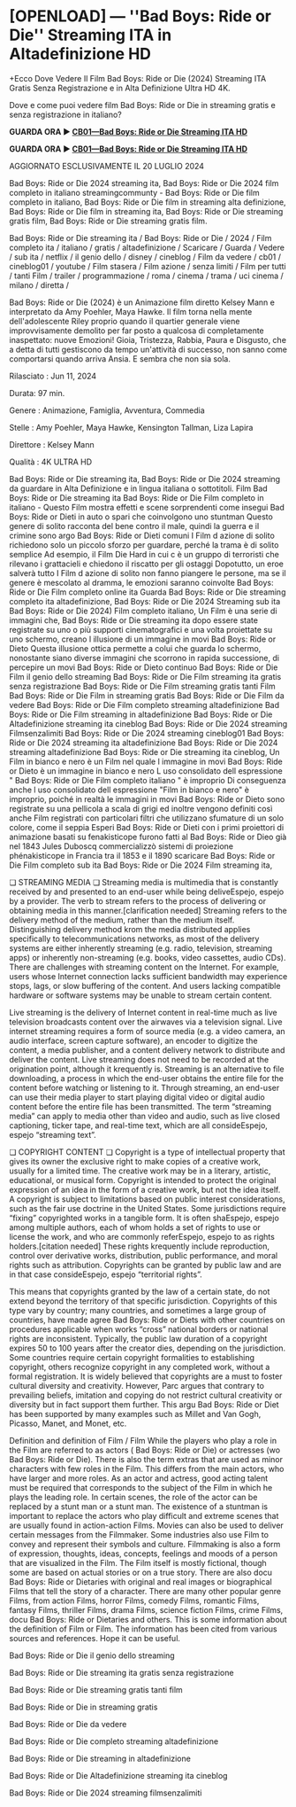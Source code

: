 # [OPENLOAD] — ''Bad Boys: Ride or Die'' Streaming ITA in Altadefinizione HD

+Ecco Dove Vedere Il Film Bad Boys: Ride or Die (2024) Streaming ITA Gratis Senza Registrazione e in Alta Definizione Ultra HD 4K.

Dove e come puoi vedere film Bad Boys: Ride or Die in streaming gratis e senza registrazione in italiano?

**GUARDA ORA ▶️ [CB01—Bad Boys: Ride or Die Streaming ITA HD](https://is.gd/j7bWTX)**

**GUARDA ORA ▶️ [CB01—Bad Boys: Ride or Die Streaming ITA HD](https://is.gd/j7bWTX)**

AGGIORNATO ESCLUSIVAMENTE IL 20 LUGLIO 2024

Bad Boys: Ride or Die 2024 streaming ita, Bad Boys: Ride or Die 2024 film completo in italiano streamingcommunty - Bad Boys: Ride or Die film completo in italiano, Bad Boys: Ride or Die film in streaming alta definizione, Bad Boys: Ride or Die film in streaming ita, Bad Boys: Ride or Die streaming gratis film, Bad Boys: Ride or Die streaming gratis film.

Bad Boys: Ride or Die streaming ita / Bad Boys: Ride or Die / 2024 / Film completo ita / italiano / gratis / altadefinizione / Scaricare / Guarda / Vedere / sub ita / netflix / il genio dello / disney / cineblog / Film da vedere / cb01 / cineblog01 / youtube / Film stasera / Film azione / senza limiti / Film per tutti / tanti Film / trailer / programmazione / roma / cinema / trama / uci cinema / milano / diretta /

Bad Boys: Ride or Die (2024) è un Animazione film diretto Kelsey Mann e interpretato da Amy Poehler, Maya Hawke. Il film torna nella mente dell'adolescente Riley proprio quando il quartier generale viene improvvisamente demolito per far posto a qualcosa di completamente inaspettato: nuove Emozioni! Gioia, Tristezza, Rabbia, Paura e Disgusto, che a detta di tutti gestiscono da tempo un'attività di successo, non sanno come comportarsi quando arriva Ansia. E sembra che non sia sola.

Rilasciato : Jun 11, 2024

Durata: 97 min.

Genere : Animazione, Famiglia, Avventura, Commedia

Stelle : Amy Poehler, Maya Hawke, Kensington Tallman, Liza Lapira

Direttore : Kelsey Mann

Qualità : 4K ULTRA HD

Bad Boys: Ride or Die streaming ita, Bad Boys: Ride or Die 2024 streaming da guardare in Alta Definizione e in lingua italiana o sottotitoli. Film Bad Boys: Ride or Die streaming ita Bad Boys: Ride or Die Film completo in italiano - Questo Film mostra effetti e scene sorprendenti come insegui Bad Boys: Ride or Dieti in auto o spari che coinvolgono uno stuntman Questo genere di solito racconta del bene contro il male, quindi la guerra e il crimine sono argo Bad Boys: Ride or Dieti comuni I Film d azione di solito richiedono solo un piccolo sforzo per guardare, perché la trama è di solito semplice Ad esempio, il Film Die Hard in cui c è un gruppo di terroristi che rilevano i grattacieli e chiedono il riscatto per gli ostaggi Dopotutto, un eroe salverà tutto I Film d azione di solito non fanno piangere le persone, ma se il genere è mescolato al dramma, le emozioni saranno coinvolte Bad Boys: Ride or Die Film completo online ita Guarda Bad Boys: Ride or Die streaming completo ita altadefinizione, Bad Boys: Ride or Die 2024 Streaming sub ita Bad Boys: Ride or Die 2024) Film completo italiano, Un Film è una serie di immagini che, Bad Boys: Ride or Die streaming ita dopo essere state registrate su uno o più supporti cinematografici e una volta proiettate su uno schermo, creano l illusione di un immagine in movi Bad Boys: Ride or Dieto Questa illusione ottica permette a colui che guarda lo schermo, nonostante siano diverse immagini che scorrono in rapida successione, di percepire un movi Bad Boys: Ride or Dieto continuo Bad Boys: Ride or Die Film il genio dello streaming Bad Boys: Ride or Die Film streaming ita gratis senza registrazione Bad Boys: Ride or Die Film streaming gratis tanti Film Bad Boys: Ride or Die Film in streaming gratis Bad Boys: Ride or Die Film da vedere Bad Boys: Ride or Die Film completo streaming altadefinizione Bad Boys: Ride or Die Film streaming in altadefinizione Bad Boys: Ride or Die Altadefinizione streaming ita cineblog Bad Boys: Ride or Die 2024 streaming Filmsenzalimiti Bad Boys: Ride or Die 2024 streaming cineblog01 Bad Boys: Ride or Die 2024 streaming ita altadefinizione Bad Boys: Ride or Die 2024 streaming altadefinizione Bad Boys: Ride or Die streaming ita cineblog, Un Film in bianco e nero è un Film nel quale l immagine in movi Bad Boys: Ride or Dieto è un immagine in bianco e nero L uso consolidato dell espressione " Bad Boys: Ride or Die Film completo italiano " è improprio Di conseguenza anche l uso consolidato dell espressione "Film in bianco e nero" è improprio, poiché in realtà le immagini in movi Bad Boys: Ride or Dieto sono registrate su una pellicola a scala di grigi ed inoltre vengono definiti così anche Film registrati con particolari filtri che utilizzano sfumature di un solo colore, come il seppia Esperi Bad Boys: Ride or Dieti con i primi proiettori di animazione basati su fenakisticope furono fatti al Bad Boys: Ride or Dieo già nel 1843 Jules Duboscq commercializzò sistemi di proiezione phénakisticope in Francia tra il 1853 e il 1890 scaricare Bad Boys: Ride or Die Film completo sub ita Bad Boys: Ride or Die 2024 Film streaming ita,

❏ STREAMING MEDIA ❏ Streaming media is multimedia that is constantly received by and presented to an end-user while being deliveEspejo, espejo by a provider. The verb to stream refers to the process of delivering or obtaining media in this manner.[clarification needed] Streaming refers to the delivery method of the medium, rather than the medium itself. Distinguishing delivery method krom the media distributed applies specifically to telecommunications networks, as most of the delivery systems are either inherently streaming (e.g. radio, television, streaming apps) or inherently non-streaming (e.g. books, video cassettes, audio CDs). There are challenges with streaming content on the Internet. For example, users whose Internet connection lacks sufficient bandwidth may experience stops, lags, or slow buffering of the content. And users lacking compatible hardware or software systems may be unable to stream certain content.

Live streaming is the delivery of Internet content in real-time much as live television broadcasts content over the airwaves via a television signal. Live internet streaming requires a form of source media (e.g. a video camera, an audio interface, screen capture software), an encoder to digitize the content, a media publisher, and a content delivery network to distribute and deliver the content. Live streaming does not need to be recorded at the origination point, although it krequently is. Streaming is an alternative to file downloading, a process in which the end-user obtains the entire file for the content before watching or listening to it. Through streaming, an end-user can use their media player to start playing digital video or digital audio content before the entire file has been transmitted. The term “streaming media” can apply to media other than video and audio, such as live closed captioning, ticker tape, and real-time text, which are all consideEspejo, espejo “streaming text”.

❏ COPYRIGHT CONTENT ❏ Copyright is a type of intellectual property that gives its owner the exclusive right to make copies of a creative work, usually for a limited time. The creative work may be in a literary, artistic, educational, or musical form. Copyright is intended to protect the original expression of an idea in the form of a creative work, but not the idea itself. A copyright is subject to limitations based on public interest considerations, such as the fair use doctrine in the United States. Some jurisdictions require “fixing” copyrighted works in a tangible form. It is often shaEspejo, espejo among multiple authors, each of whom holds a set of rights to use or license the work, and who are commonly referEspejo, espejo to as rights holders.[citation needed] These rights krequently include reproduction, control over derivative works, distribution, public performance, and moral rights such as attribution. Copyrights can be granted by public law and are in that case consideEspejo, espejo “territorial rights”.

This means that copyrights granted by the law of a certain state, do not extend beyond the territory of that specific jurisdiction. Copyrights of this type vary by country; many countries, and sometimes a large group of countries, have made agree Bad Boys: Ride or Diets with other countries on procedures applicable when works “cross” national borders or national rights are inconsistent. Typically, the public law duration of a copyright expires 50 to 100 years after the creator dies, depending on the jurisdiction. Some countries require certain copyright formalities to establishing copyright, others recognize copyright in any completed work, without a formal registration. It is widely believed that copyrights are a must to foster cultural diversity and creativity. However, Parc argues that contrary to prevailing beliefs, imitation and copying do not restrict cultural creativity or diversity but in fact support them further. This argu Bad Boys: Ride or Diet has been supported by many examples such as Millet and Van Gogh, Picasso, Manet, and Monet, etc.

Definition and definition of Film / Film While the players who play a role in the Film are referred to as actors ( Bad Boys: Ride or Die) or actresses (wo Bad Boys: Ride or Die). There is also the term extras that are used as minor characters with few roles in the Film. This differs from the main actors, who have larger and more roles. As an actor and actress, good acting talent must be required that corresponds to the subject of the Film in which he plays the leading role. In certain scenes, the role of the actor can be replaced by a stunt man or a stunt man. The existence of a stuntman is important to replace the actors who play difficult and extreme scenes that are usually found in action-action Films. Movies can also be used to deliver certain messages from the Filmmaker. Some industries also use Film to convey and represent their symbols and culture. Filmmaking is also a form of expression, thoughts, ideas, concepts, feelings and moods of a person that are visualized in the Film. The Film itself is mostly fictional, though some are based on actual stories or on a true story. There are also docu Bad Boys: Ride or Dietaries with original and real images or biographical Films that tell the story of a character. There are many other popular genre Films, from action Films, horror Films, comedy Films, romantic Films, fantasy Films, thriller Films, drama Films, science fiction Films, crime Films, docu Bad Boys: Ride or Dietaries and others. This is some information about the definition of Film or Film. The information has been cited from various sources and references. Hope it can be useful.

Bad Boys: Ride or Die il genio dello streaming

Bad Boys: Ride or Die streaming ita gratis senza registrazione

Bad Boys: Ride or Die streaming gratis tanti film

Bad Boys: Ride or Die in streaming gratis

Bad Boys: Ride or Die da vedere

Bad Boys: Ride or Die completo streaming altadefinizione

Bad Boys: Ride or Die streaming in altadefinizione

Bad Boys: Ride or Die Altadefinizione streaming ita cineblog

Bad Boys: Ride or Die 2024 streaming filmsenzalimiti
